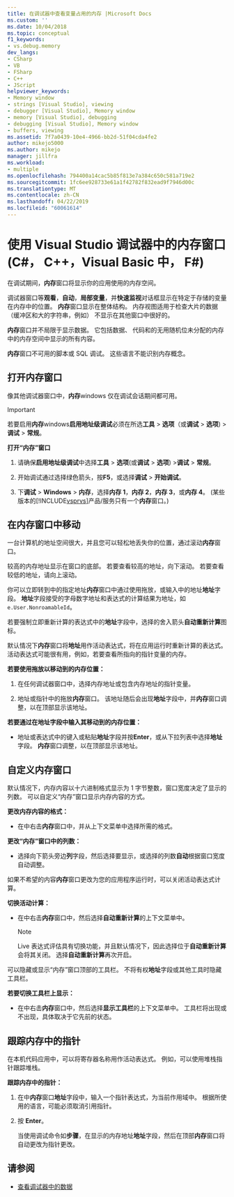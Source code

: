 ```yaml
---
title: 在调试器中查看变量占用的内存 |Microsoft Docs
ms.custom: ''
ms.date: 10/04/2018
ms.topic: conceptual
f1_keywords:
- vs.debug.memory
dev_langs:
- CSharp
- VB
- FSharp
- C++
- JScript
helpviewer_keywords:
- Memory window
- strings [Visual Studio], viewing
- debugger [Visual Studio], Memory window
- memory [Visual Studio], debugging
- debugging [Visual Studio], Memory window
- buffers, viewing
ms.assetid: 7f7a0439-10e4-4966-bb2d-51f04cda4fe2
author: mikejo5000
ms.author: mikejo
manager: jillfra
ms.workload:
- multiple
ms.openlocfilehash: 794400a14cac5b85f813e7a384c650c581a719e2
ms.sourcegitcommit: 1fc6ee928733e61a1f42782f832ead9f7946d00c
ms.translationtype: MT
ms.contentlocale: zh-CN
ms.lasthandoff: 04/22/2019
ms.locfileid: "60061614"
---
```

# <a name="use-the-memory-windows-in-the-visual-studio-debugger-c-c-visual-basic-f"></a>使用 Visual Studio 调试器中的内存窗口 (C#， C++，Visual Basic 中， F#)

在调试期间，**内存**窗口将显示你的应用使用的内存空间。

调试器窗口等**观看**，**自动**，**局部变量**，并**快速监视**对话框显示在特定于存储的变量在内存中的位置。 **内存**窗口显示在整体结构。 内存视图适用于检查大片的数据 （缓冲区和大的字符串，例如） 不显示在其他窗口中很好的。

**内存**窗口并不局限于显示数据。 它包括数据、 代码和的无用随机位未分配的内存中的内存空间中显示的所有内容。

**内存**窗口不可用的脚本或 SQL 调试。 这些语言不能识别内存概念。

## <a name="open-a-memory-window"></a>打开内存窗口

像其他调试器窗口中，**内存**windows 仅在调试会话期间都可用。

>[!IMPORTANT]
>若要启用**内存**windows**启用地址级调试**必须在所选**工具** > **选项**（或**调试** > **选项**) >**调试** > **常规**。

**打开“内存”窗口**

1. 请确保**启用地址级调试**中选择**工具** > **选项**(或**调试** > **选项**) >**调试** > **常规**。

1. 开始调试通过选择绿色箭头，按**F5**，或选择**调试** > **开始调试**。

2. 下**调试** > **Windows** > **内存**，选择**内存 1**，**内存 2**，**内存 3**，或**内存 4**。 (某些版本的[!INCLUDE[vsprvs](../code-quality/includes/vsprvs_md.md)]产品/服务只有一个**内存**窗口。)

## <a name="move-around-in-the-memory-window"></a>在内存窗口中移动

一台计算机的地址空间很大，并且您可以轻松地丢失你的位置，通过滚动**内存**窗口。

较高的内存地址显示在窗口的底部。 若要查看较高的地址，向下滚动。 若要查看较低的地址，请向上滚动。

你可以立即转到中的指定地址**内存**窗口中通过使用拖放，或输入中的地址**地址**字段。 **地址**字段接受的字母数字地址和表达式的计算结果为地址，如`e.User.NonroamableId`。

若要强制立即重新计算的表达式中的**地址**字段中，选择的舍入箭头**自动重新计算**图标。

默认情况下**内存**窗口将**地址**用作活动表达式，将在应用运行时重新计算的表达式。 活动表达式可能很有用，例如，若要查看所指向的指针变量的内存。

**若要使用拖放以移动到的内存位置：**

1. 在任何调试器窗口中，选择内存地址或包含内存地址的指针变量。

2. 地址或指针中的拖放**内存**窗口。 该地址随后会出现**地址**字段中，并**内存**窗口调整，以在顶部显示该地址。

**若要通过在地址字段中输入其移动到的内存位置：**

- 地址或表达式中的键入或粘贴**地址**字段并按**Enter**，或从下拉列表中选择**地址**字段。 **内存**窗口调整，以在顶部显示该地址。

## <a name="customize-the-memory-window"></a>自定义内存窗口

默认情况下，内存内容以十六进制格式显示为 1 字节整数，窗口宽度决定了显示的列数。 可以自定义“内存”窗口显示内存内容的方式。

**更改内存内容的格式：**

- 在中右击**内存**窗口中，并从上下文菜单中选择所需的格式。

**更改“内存”窗口中的列数：**

- 选择向下箭头旁边**列**字段，然后选择要显示，或选择的列数**自动**根据窗口宽度自动调整。

如果不希望的内容**内存**窗口更改为您的应用程序运行时，可以关闭活动表达式计算。

**切换活动计算：**

- 在中右击**内存**窗口中，然后选择**自动重新计算**的上下文菜单中。

  >[!NOTE]
  >Live 表达式评估具有切换功能，并且默认情况下，因此选择位于**自动重新计算**会将其关闭。 选择**自动重新计算**再次开启。

可以隐藏或显示“内存”窗口顶部的工具栏。 不将有权**地址**字段或其他工具时隐藏工具栏。

**若要切换工具栏上显示：**

- 在中右击**内存**窗口中，然后选择**显示工具栏**的上下文菜单中。 工具栏将出现或不出现，具体取决于它先前的状态。

## <a name="follow-a-pointer-through-memory"></a>跟踪内存中的指针

在本机代码应用中，可以将寄存器名称用作活动表达式。 例如，可以使用堆栈指针跟踪堆栈。

**跟踪内存中的指针：**

1. 在中**内存**窗口**地址**字段中，输入一个指针表达式，为当前作用域中。 根据所使用的语言，可能必须取消引用指针。

2. 按 **Enter**。

   当使用调试命令如**步骤**，在显示的内存地址**地址**字段，然后在顶部**内存**窗口将自动更改为指针更改。

## <a name="see-also"></a>请参阅
- [查看调试器中的数据](../debugger/viewing-data-in-the-debugger.md)